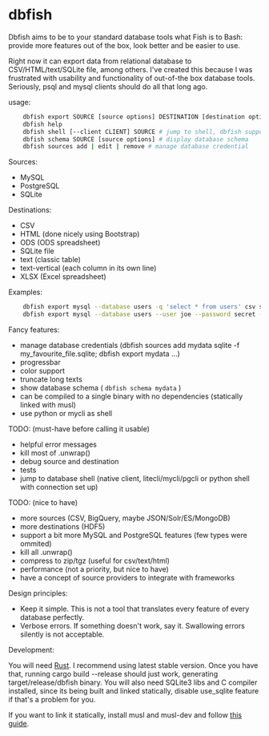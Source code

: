 # dbfish

Dbfish aims to be to your standard database tools what Fish is to Bash:
provide more features out of the box, look better and be easier to use.

Right now it can export data from relational database to CSV/HTML/text/SQLite file, among others.
I've created this because I was frustrated with usability and functionality of out-of-the box database tools.
Seriously, psql and mysql clients should do all that long ago.

usage:

```bash
    dbfish export SOURCE [source options] DESTINATION [destination options]
    dbfish help
    dbfish shell [--client CLIENT] SOURCE # jump to shell, dbfish supports mysql, psql, python, litecli/mycli/pgcli, sqlite
    dbfish schema SOURCE [source options] # display database schema
    dbfish sources add | edit | remove # manage database credential
```

Sources:

 * MySQL
 * PostgreSQL
 * SQLite

Destinations:

 * CSV
 * HTML (done nicely using Bootstrap)
 * ODS (ODS spreadsheet)
 * SQLite file
 * text (classic table)
 * text-vertical (each column in its own line)
 * XLSX (Excel spreadsheet)


Examples:

```bash
    dbfish export mysql --database users -q 'select * from users' csv somefile.csv
    dbfish export mysql --database users --user joe --password secret -q 'select * from users' sqlite -f somefile.sqlite
```


Fancy features:

 * manage database credentials (dbfish sources add mydata sqlite -f my_favourite_file.sqlite; dbfish export mydata ...)
 * progressbar
 * color support
 * truncate long texts
 * show database schema ( ```dbfish schema mydata``` )
 * can be compiled to a single binary with no dependencies (statically linked with musl)
 * use python or mycli as shell

TODO: (must-have before calling it usable)

 * helpful error messages
 * kill most of .unwrap()
 * debug source and destination
 * tests
 * jump to database shell (native client, litecli/mycli/pgcli or python shell with connection set up)
 


TODO: (nice to have)

 * more sources (CSV, BigQuery, maybe JSON/Solr/ES/MongoDB)
 * more destinations (HDF5)
 * support a bit more MySQL and PostgreSQL features (few types were ommited)
 * kill all .unwrap()
 * compress to zip/tgz (useful for csv/text/html)
 * performance (not a priority, but nice to have)
 * have a concept of source providers to integrate with frameworks


Design principles:

* Keep it simple. This is not a tool that translates every feature of every database perfectly.
* Verbose errors. If something doesn't work, say it. Swallowing errors silently is not acceptable.


Development:

You will need [Rust](https://www.rust-lang.org/). I recommend using latest stable version.
Once you have that, running cargo build --release should just work, generating target/release/dbfish binary.
You will also need SQLite3 libs and C compiler installed, since its being built and linked statically,
disable use_sqlite feature if that's a problem for you.

If you want to link it statically, install musl and musl-dev and follow [this guide](https://doc.rust-lang.org/nightly/edition-guide/rust-2018/platform-and-target-support/musl-support-for-fully-static-binaries.html).

